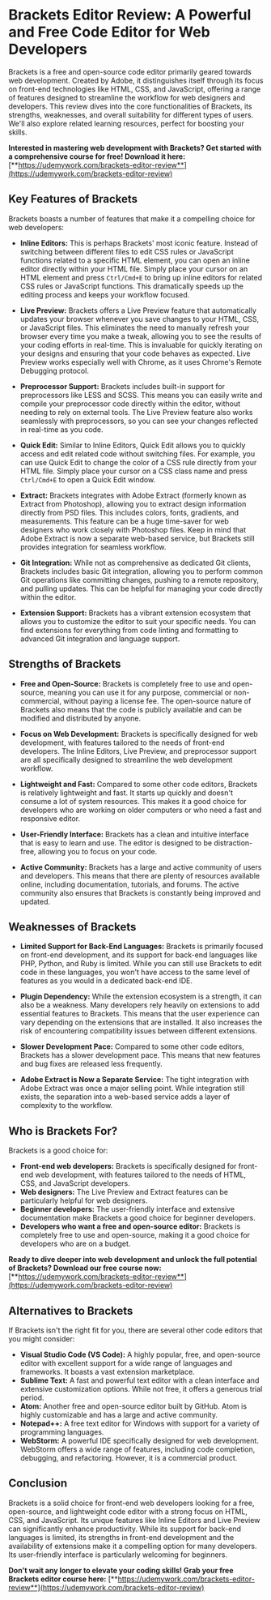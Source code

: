 # Brackets Editor Review: A Powerful and Free Code Editor for Web Developers

Brackets is a free and open-source code editor primarily geared towards web development. Created by Adobe, it distinguishes itself through its focus on front-end technologies like HTML, CSS, and JavaScript, offering a range of features designed to streamline the workflow for web designers and developers. This review dives into the core functionalities of Brackets, its strengths, weaknesses, and overall suitability for different types of users. We'll also explore related learning resources, perfect for boosting your skills.

**Interested in mastering web development with Brackets? Get started with a comprehensive course for free! Download it here:** [**https://udemywork.com/brackets-editor-review**](https://udemywork.com/brackets-editor-review)

## Key Features of Brackets

Brackets boasts a number of features that make it a compelling choice for web developers:

*   **Inline Editors:** This is perhaps Brackets' most iconic feature. Instead of switching between different files to edit CSS rules or JavaScript functions related to a specific HTML element, you can open an inline editor directly within your HTML file. Simply place your cursor on an HTML element and press `Ctrl/Cmd+E` to bring up inline editors for related CSS rules or JavaScript functions. This dramatically speeds up the editing process and keeps your workflow focused.

*   **Live Preview:** Brackets offers a Live Preview feature that automatically updates your browser whenever you save changes to your HTML, CSS, or JavaScript files. This eliminates the need to manually refresh your browser every time you make a tweak, allowing you to see the results of your coding efforts in real-time. This is invaluable for quickly iterating on your designs and ensuring that your code behaves as expected. Live Preview works especially well with Chrome, as it uses Chrome's Remote Debugging protocol.

*   **Preprocessor Support:** Brackets includes built-in support for preprocessors like LESS and SCSS. This means you can easily write and compile your preprocessor code directly within the editor, without needing to rely on external tools.  The Live Preview feature also works seamlessly with preprocessors, so you can see your changes reflected in real-time as you code.

*   **Quick Edit:** Similar to Inline Editors, Quick Edit allows you to quickly access and edit related code without switching files. For example, you can use Quick Edit to change the color of a CSS rule directly from your HTML file. Simply place your cursor on a CSS class name and press `Ctrl/Cmd+E` to open a Quick Edit window.

*   **Extract:**  Brackets integrates with Adobe Extract (formerly known as Extract from Photoshop), allowing you to extract design information directly from PSD files. This includes colors, fonts, gradients, and measurements. This feature can be a huge time-saver for web designers who work closely with Photoshop files.  Keep in mind that Adobe Extract is now a separate web-based service, but Brackets still provides integration for seamless workflow.

*   **Git Integration:** While not as comprehensive as dedicated Git clients, Brackets includes basic Git integration, allowing you to perform common Git operations like committing changes, pushing to a remote repository, and pulling updates. This can be helpful for managing your code directly within the editor.

*   **Extension Support:** Brackets has a vibrant extension ecosystem that allows you to customize the editor to suit your specific needs. You can find extensions for everything from code linting and formatting to advanced Git integration and language support.

## Strengths of Brackets

*   **Free and Open-Source:** Brackets is completely free to use and open-source, meaning you can use it for any purpose, commercial or non-commercial, without paying a license fee. The open-source nature of Brackets also means that the code is publicly available and can be modified and distributed by anyone.

*   **Focus on Web Development:** Brackets is specifically designed for web development, with features tailored to the needs of front-end developers. The Inline Editors, Live Preview, and preprocessor support are all specifically designed to streamline the web development workflow.

*   **Lightweight and Fast:** Compared to some other code editors, Brackets is relatively lightweight and fast. It starts up quickly and doesn't consume a lot of system resources. This makes it a good choice for developers who are working on older computers or who need a fast and responsive editor.

*   **User-Friendly Interface:** Brackets has a clean and intuitive interface that is easy to learn and use. The editor is designed to be distraction-free, allowing you to focus on your code.

*   **Active Community:** Brackets has a large and active community of users and developers. This means that there are plenty of resources available online, including documentation, tutorials, and forums. The active community also ensures that Brackets is constantly being improved and updated.

## Weaknesses of Brackets

*   **Limited Support for Back-End Languages:** Brackets is primarily focused on front-end development, and its support for back-end languages like PHP, Python, and Ruby is limited. While you can still use Brackets to edit code in these languages, you won't have access to the same level of features as you would in a dedicated back-end IDE.

*   **Plugin Dependency:** While the extension ecosystem is a strength, it can also be a weakness.  Many developers rely heavily on extensions to add essential features to Brackets. This means that the user experience can vary depending on the extensions that are installed. It also increases the risk of encountering compatibility issues between different extensions.

*   **Slower Development Pace:** Compared to some other code editors, Brackets has a slower development pace. This means that new features and bug fixes are released less frequently.

*   **Adobe Extract is Now a Separate Service:** The tight integration with Adobe Extract was once a major selling point. While integration still exists, the separation into a web-based service adds a layer of complexity to the workflow.

## Who is Brackets For?

Brackets is a good choice for:

*   **Front-end web developers:** Brackets is specifically designed for front-end web development, with features tailored to the needs of HTML, CSS, and JavaScript developers.
*   **Web designers:** The Live Preview and Extract features can be particularly helpful for web designers.
*   **Beginner developers:** The user-friendly interface and extensive documentation make Brackets a good choice for beginner developers.
*   **Developers who want a free and open-source editor:** Brackets is completely free to use and open-source, making it a good choice for developers who are on a budget.

**Ready to dive deeper into web development and unlock the full potential of Brackets? Download our free course now:** [**https://udemywork.com/brackets-editor-review**](https://udemywork.com/brackets-editor-review)

## Alternatives to Brackets

If Brackets isn't the right fit for you, there are several other code editors that you might consider:

*   **Visual Studio Code (VS Code):**  A highly popular, free, and open-source editor with excellent support for a wide range of languages and frameworks. It boasts a vast extension marketplace.
*   **Sublime Text:** A fast and powerful text editor with a clean interface and extensive customization options. While not free, it offers a generous trial period.
*   **Atom:** Another free and open-source editor built by GitHub. Atom is highly customizable and has a large and active community.
*   **Notepad++:** A free text editor for Windows with support for a variety of programming languages.
*   **WebStorm:** A powerful IDE specifically designed for web development. WebStorm offers a wide range of features, including code completion, debugging, and refactoring. However, it is a commercial product.

## Conclusion

Brackets is a solid choice for front-end web developers looking for a free, open-source, and lightweight code editor with a strong focus on HTML, CSS, and JavaScript. Its unique features like Inline Editors and Live Preview can significantly enhance productivity. While its support for back-end languages is limited, its strengths in front-end development and the availability of extensions make it a compelling option for many developers. Its user-friendly interface is particularly welcoming for beginners.

**Don't wait any longer to elevate your coding skills! Grab your free Brackets editor course here:** [**https://udemywork.com/brackets-editor-review**](https://udemywork.com/brackets-editor-review)
